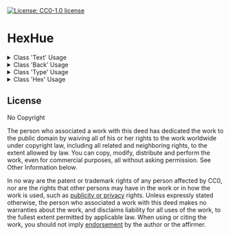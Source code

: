 [![License: CC0-1.0 license](https://img.shields.io/npm/l/badge-maker.svg)](http://creativecommons.org/publicdomain/zero/1.0/)

# HexHue

<details>

<summary>Class 'Text' Usage</summary>

<details>
<summary>Regular Text Colors</summary>

```py
Text.GRAY # Changes the color of the text to gray
```
```py
Text.GREY # Changes the color of the text to gray
```
```py
Text.RED # Changes the color of the text to red
```
```py
Text.GREEN # Changes the color of the text to green
```
```py
Text.YELLOW # Changes the color of the text to yellow
```
```py
Text.BLUE # Changes the color of the text to blue
```
```py
Text.MAGENTA # Changes the color of the text to magenta
```
```py
Text.CYAN # Changes the color of the text to cyan
```
```py
Text.WHITE # Changes the color of the text to white
```

</details>

<details>
<summary>Lighter Text Colors</summary>

```py
Text.LIGHT_GRAY # Changes the color of the text to light gray
```
```py
Text.LIGHT_GREY # Changes the color of the text to light gray
```
```py
Text.LIGHT_RED # Changes the color of the text to light red
```
```py
Text.LIGHT_GREEN # Changes the color of the text to light green
```
```py
Text.LIGHT_YELLOW # Changes the color of the text to light yellow
```
```py
Text.LIGHT_BLUE # Changes the color of the text to light blue
```
```py
Text.LIGHT_MAGENTA # Changes the color of the text to light magenta
```
```py
Text.LIGHT_CYAN # Changes the color of the text to light cyan
```
```py
Text.LIGHT_WHITE # Changes the color of the text to light white
```

</details>

<details>
<summary>Reset Text Colors</summary>

```py
Text.RESET # Changes the color of the text to normal
```

</details>
</details>

<details>

<summary>Class 'Back' Usage</summary>

<details>
<summary>Regular Back Colors</summary>

```py
Back.GRAY # Changes the background color of the text to gray
```
```py
Back.GREY # Changes the background color of the text to gray
```
```py
Back.RED # Changes the background color of the text to red)
```
```py
Back.GREEN # Changes the background color of the text to green
```
```py
Back.YELLOW # Changes the background color of the text to yellow
```
```py
Back.BLUE # Changes the background color of the text to blue
```
```py
Back.MAGENTA # Changes the background color of the text to magenta
```
```py
Back.CYAN # Changes the background color of the text to cyan
```
```py
Back.WHITE # Changes the background color of the text to white
```

</details>

<details>
<summary>Lighter Back Colors</summary>

```py
Back.LIGHT_RED # Changes the background color of the text to light red
```
```py
Back.LIGHT_GREEN # Changes the background color of the text to light green
```
```py
Back.LIGHT_YELLOW # Changes the background color of the text to light yellow
```
```py
Back.LIGHT_BLUE # Changes the background color of the text to light blue
```
```py
Back.LIGHT_MAGENTA # Changes the background color of the text to light magenta
```
```py
Back.LIGHT_CYAN # Changes the background color of the text to light cyan
```
```py
Back.LIGHT_WHITE # Changes the background color of the text to light white
```

</details>

<details>
<summary>Reset Back Colors</summary>

```py
Back.RESET # Changes the background color of the text to normal
```

</details>
</details>

<details>
<summary>Class 'Type' Usage</summary>


```py
Type.BOLD # Changes the format of the text to bold
```
```py
Type.SEMI_BOLD # Changes the format of the text to semi bold
```
```py
Type.NORMAL # Changes the format of the text to normal
```

</details>

<details>
<summary>Class 'Hex' Usage</summary>

```py
Hex.RESET_ALL # Changes the format, text color, and background color to their default settings
```
```py
Hex.NEW_LINE # Creates a newline character, indicating that a new line should begin at that point
```
```py
# Hex.hex(hex_color_code) changes the color ONLY the text to any color provided it's supported in the Windows terminal ANSI color code table.
# Can be used with or without the '#'
# Examples:
Hex.hex('#ff0000') # Changes the text color to red
Hex.hex('ff0000') # Changes the text color to red
```

</details>

## License
No Copyright

The person who associated a work with this deed has dedicated the work to the public domain by waiving all of his or her rights to the work worldwide under copyright law, including all related and neighboring rights, to the extent allowed by law.
You can copy, modify, distribute and perform the work, even for commercial purposes, all without asking permission. See Other Information below.

 In no way are the patent or trademark rights of any person affected by CC0, nor are the rights that other persons may have in the work or in how the work is used, such as [publicity or privacy](https://creativecommons.org/publicdomain/zero/1.0/#ref-publicity-rights) rights.
Unless expressly stated otherwise, the person who associated a work with this deed makes no warranties about the work, and disclaims liability for all uses of the work, to the fullest extent permitted by applicable law.
When using or citing the work, you should not imply [endorsement](https://creativecommons.org/publicdomain/zero/1.0/#ref-endorsement) by the author or the affirmer.